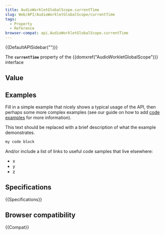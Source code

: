 ```yaml
---
title: AudioWorkletGlobalScope.currentTime
slug: Web/API/AudioWorkletGlobalScope/currentTime
tags:
  - Property
  - Reference
browser-compat: api.AudioWorkletGlobalScope.currentTime
---
```

{{DefaultAPISidebar("")}}

The **`currentTime`** property of the {{domxref("AudioWorkletGlobalScope")}} interface 

## Value



## Examples

Fill in a simple example that nicely shows a typical usage of the API, then perhaps some more complex examples (see our guide on how to add [code examples](/en-US/docs/MDN/Contribute/Structures/Code_examples) for more information).

This text should be replaced with a brief description of what the example demonstrates.

```js
my code block
```

And/or include a list of links to useful code samples that live elsewhere:

*   x
*   y
*   z

## Specifications

{{Specifications}}

## Browser compatibility

{{Compat}}


